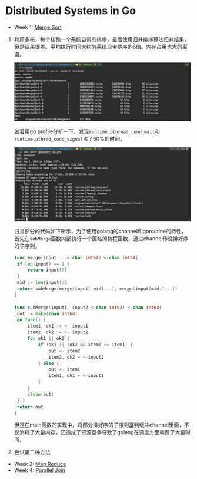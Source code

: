 # Distributed Systems in Go

* Week 1: [Merge Sort](./mergesort)

1. 利用多核，每个核跑一个系统自带的排序，最后使用归并排序算法归并结果，但是结果很差。平均执行时间大约为系统自带排序的6倍。内存占用也大的离谱。

   ![mergesort1-bencmark](./img/mergesort1-bencmark.png)

   试着用go profile分析一下，发现`runtime.pthread_cond_wait`和`runtime.pthrad_cond_signal`占了60%的时间。

   ![mergesort1-profile](./img/mergesort1-profile.png)

   归并部分的代码如下所示，为了使用golang的channel和goroutine的特性，首先在`subMerge`函数内部执行一个匿名的协程函数，通过channel传递排好序的子序列。

   ```go
   func merge(input ...<-chan int64) <-chan int64{
   	if len(input) == 1 {
   		return input[0]
   	}
   	mid := len(input)/2
   	return subMerge(merge(input[:mid]...), merge(input[mid:]...))
   }
   
   func subMerge(input1, input2 <-chan int64) <-chan int64{
   	out := make(chan int64)
   	go func() {
   		item1, ok1 := <- input1
   		item2, ok2 := <- input2
   		for ok1 || ok2 {
   			if !ok1 || (ok2 && item2 <= item1) {
   				out <- item2
   				item2, ok2 = <-input2
   			} else {
   				out <- item1
   				item1, ok1 = <-input1
   			}
   		}
   		close(out)
   	}()
   	return out
   }
   ```

   但是在main函数的实现中，将部分排好序的子序列塞到缓冲channel里面，不仅消耗了大量内存，还造成了资源竞争导致了golang在调度方面耗费了大量时间。

2. 尝试第二种方法

* Week 2: [Map Reduce](./mapreduce)
* Week 4: [Parallel Join](./join)

